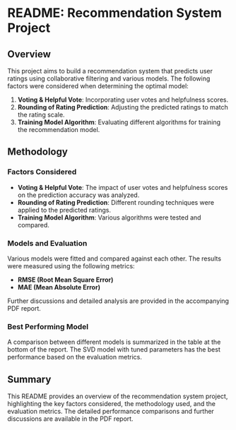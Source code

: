 # README: Recommendation System Project

## Overview

This project aims to build a recommendation system that predicts user ratings using collaborative filtering and various models. The following factors were considered when determining the optimal model:

1. **Voting & Helpful Vote**: Incorporating user votes and helpfulness scores.
2. **Rounding of Rating Prediction**: Adjusting the predicted ratings to match the rating scale.
3. **Training Model Algorithm**: Evaluating different algorithms for training the recommendation model.

## Methodology

### Factors Considered

- **Voting & Helpful Vote**: The impact of user votes and helpfulness scores on the prediction accuracy was analyzed.
- **Rounding of Rating Prediction**: Different rounding techniques were applied to the predicted ratings.
- **Training Model Algorithm**: Various algorithms were tested and compared.

### Models and Evaluation

Various models were fitted and compared against each other. The results were measured using the following metrics:
- **RMSE (Root Mean Square Error)**
- **MAE (Mean Absolute Error)**

Further discussions and detailed analysis are provided in the accompanying PDF report.

### Best Performing Model

A comparison between different models is summarized in the table at the bottom of the report. The SVD model with tuned parameters has the best performance based on the evaluation metrics.

## Summary

This README provides an overview of the recommendation system project, highlighting the key factors considered, the methodology used, and the evaluation metrics. The detailed performance comparisons and further discussions are available in the PDF report.

